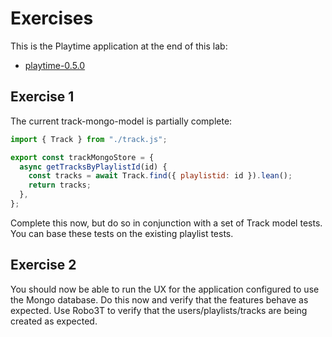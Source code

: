 # Exercises

This is the Playtime application at the end of this lab:

- [playtime-0.5.0](https://github.com/wit-hdip-comp-sci-2023/full-stack-1/tree/main/prj/playtime/playtime-0.5.0)

## Exercise 1

The current track-mongo-model is partially complete:

~~~javascript
import { Track } from "./track.js";

export const trackMongoStore = {
  async getTracksByPlaylistId(id) {
    const tracks = await Track.find({ playlistid: id }).lean();
    return tracks;
  },
};
~~~

Complete this now, but do so in conjunction with a set of Track model tests. You can base these tests on the existing playlist tests.

## Exercise 2

You should now be able to run the UX for the application configured to use the Mongo database. Do this now and verify that the features behave as expected. Use Robo3T to verify that the users/playlists/tracks are being created as expected.
